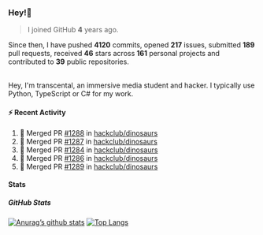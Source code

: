 ### Hey!👋
<!-- [![Banner](banner.png)](https://dillonb07.is-a.dev) -->


> I joined GitHub **4** years ago.

Since then, I have pushed **4120** commits, opened **217** issues, submitted **189** pull requests, received **46** stars across **161** personal projects and contributed to **39** public repositories.

<br>
Hey, I'm transcental, an immersive media student and hacker. I typically use Python, TypeScript or C# for my work.

<br>

#### :zap: Recent Activity

<!--START_SECTION:activity-->
1. 🎉 Merged PR [#1288](https://github.com/hackclub/dinosaurs/pull/1288) in [hackclub/dinosaurs](https://github.com/hackclub/dinosaurs)
2. 🎉 Merged PR [#1287](https://github.com/hackclub/dinosaurs/pull/1287) in [hackclub/dinosaurs](https://github.com/hackclub/dinosaurs)
3. 🎉 Merged PR [#1284](https://github.com/hackclub/dinosaurs/pull/1284) in [hackclub/dinosaurs](https://github.com/hackclub/dinosaurs)
4. 🎉 Merged PR [#1286](https://github.com/hackclub/dinosaurs/pull/1286) in [hackclub/dinosaurs](https://github.com/hackclub/dinosaurs)
5. 🎉 Merged PR [#1289](https://github.com/hackclub/dinosaurs/pull/1289) in [hackclub/dinosaurs](https://github.com/hackclub/dinosaurs)
<!--END_SECTION:activity-->

#### Stats

##### GitHub Stats
[![Anurag’s github stats](https://github-readme-stats.vercel.app/api?username=transcental&show_icons=true&theme=radical)](https://github.com/transcental)
[![Top Langs](https://github-readme-stats.vercel.app/api/top-langs/?username=transcental&layout=compact&theme=radical)](https://github.com/transcental)
